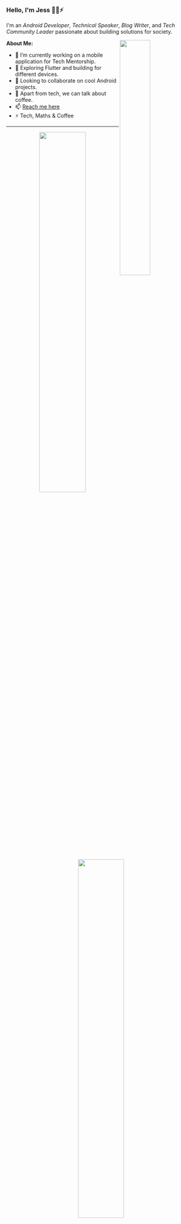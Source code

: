 ### Hello, I'm Jess 🐱‍💻⚡  
I'm an *Android Developer*, *Technical Speaker*, *Blog Writer*, and *Tech Community Leader* passionate about building solutions for society.

<img align="right" src="https://github-readme-stats.vercel.app/api/top-langs/?username=Starchild13&layout=compact&theme=ayu-mirage&hide_border=true&count_private=true&langs_count=10" width="40%" />

**About Me:**

- 🔭 I’m currently working on a mobile application for Tech Mentorship.  
- 🌱 Exploring Flutter and building for different devices.  
- 👯 Looking to collaborate on cool Android projects.  
- 💬 Apart from tech, we can talk about coffee.  
- 📫 [Reach me here](https://sites.google.com/view/jessicarandall/home?authuser=0)  
- ⚡ Tech, Maths & Coffee  

---

<div align="center">
  <img src="https://github-readme-streak-stats.herokuapp.com/?user=Starchild13&theme=ayu-mirage&hide_border=true" width="49.5%" />
  <img src="https://github-readme-stats.vercel.app/api?username=Starchild13&show_icons=true&include_all_commits=true&theme=ayu-mirage&hide_border=true&count_private=true" width="49.4%" />
</div>

---

### 🛠️ Languages & Tools

<p align="left">
  <img src="https://skillicons.dev/icons?i=python" alt="Python" />&nbsp;&nbsp;
  <img src="https://skillicons.dev/icons?i=kotlin" alt="Kotlin" />&nbsp;&nbsp;
  <img src="https://skillicons.dev/icons?i=sql" alt="SQL" />&nbsp;&nbsp;
  <img src="https://skillicons.dev/icons?i=dart" alt="Dart" />&nbsp;&nbsp;
  <img src="https://skillicons.dev/icons?i=matlab" alt="Matlab" />&nbsp;&nbsp;
  <img src="https://skillicons.dev/icons?i=bash" alt="Bash" />&nbsp;&nbsp;
  <img src="https://skillicons.dev/icons?i=sas" alt="SAS" />
</p>

---

### ⚙️ Tools & Frameworks

<p align="left">
  <img src="https://skillicons.dev/icons?i=flutter" alt="Flutter" />&nbsp;&nbsp;
  <img src="https://skillicons.dev/icons?i=nodejs" alt="NodeJS" />&nbsp;&nbsp;
  <img src="https://skillicons.dev/icons?i=git" alt="Git" />&nbsp;&nbsp;
  <img src="https://skillicons.dev/icons?i=github" alt="GitHub" />&nbsp;&nbsp;
  <img src="https://skillicons.dev/icons?i=figma" alt="Figma" />&nbsp;&nbsp;
  <img src="https://skillicons.dev/icons?i=postman" alt="Postman" />
</p>

<!-- Note: Jetpack Compose and Android SDK do not currently have icons on Skillicons.dev,
so you can mention them textually or with custom badges if needed -->




